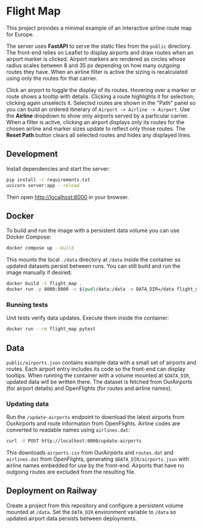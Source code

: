 # Flight Map

This project provides a minimal example of an interactive airline route map for Europe.

The server uses **FastAPI** to serve the static files from the `public` directory. The front-end relies on Leaflet to display airports and draw routes when an airport marker is clicked. Airport markers are rendered as circles whose radius scales between 8 and 35&nbsp;px depending on how many outgoing routes they have. When an airline filter is active the sizing is recalculated using only the routes for that carrier.

Click an airport to toggle the display of its routes. Hovering over a marker or
route shows a tooltip with details. Clicking a route highlights it for
selection; clicking again unselects it. Selected routes are shown in the
"Path" panel so you can build an ordered itinerary of
`Airport -> Airline -> Airport`. Use the **Airline** dropdown to show only
airports served by a particular carrier. When a filter is active, clicking an
airport displays only its routes for the chosen airline and marker sizes update
to reflect only those routes. The **Reset Path**
button clears all selected routes and hides any displayed lines.

## Development

Install dependencies and start the server:

```bash
pip install -r requirements.txt
uvicorn server:app --reload
```

Then open [http://localhost:8000](http://localhost:8000) in your browser.

## Docker

To build and run the image with a persistent data volume you can use Docker
Compose:

```bash
docker compose up --build
```

This mounts the local `./data` directory at `/data` inside the container so
updated datasets persist between runs. You can still build and run the image
manually if desired:

```bash
docker build -t flight_map .
docker run -p 8000:8000 -v $(pwd)/data:/data -e DATA_DIR=/data flight_map
```

### Running tests

Unit tests verify data updates. Execute them inside the container:

```bash
docker run --rm flight_map pytest
```

## Data

`public/airports.json` contains example data with a small set of airports and routes. Each airport entry includes its code so the front-end can display tooltips. When running the container with a volume mounted at `$DATA_DIR`, updated data will be written there. The dataset is fetched from OurAirports (for airport details) and OpenFlights (for routes and airline names).

### Updating data

Run the `/update-airports` endpoint to download the latest airports from OurAirports and route information from OpenFlights. Airline codes are converted to readable names using `airlines.dat`:

```bash
curl -X POST http://localhost:8000/update-airports
```

This downloads `airports.csv` from OurAirports and `routes.dat` and `airlines.dat` from OpenFlights, generating `$DATA_DIR/airports.json` with airline names embedded for use by the front-end. Airports that have no outgoing routes are excluded from the resulting file.

## Deployment on Railway

Create a project from this repository and configure a persistent volume mounted at `/data`. Set the `DATA_DIR` environment variable to `/data` so updated airport data persists between deployments.
